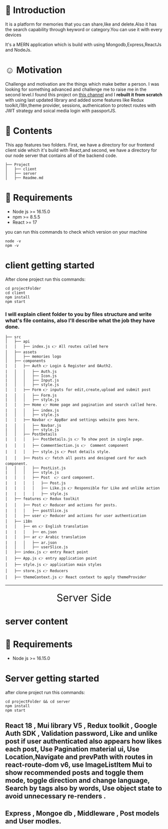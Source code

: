 # 👶 Introduction

It is a platform for memories that you can share,like and delete.Also it has the search capability through keyword or category.You can use it with every devices

It's a MERN application which is build with using Mongodb,Express,ReactJs and NodeJs.

# ☺️ Motivation

Challenge and motivation are the things which make better a person. I was looking for something advanced and challenge me to raise me in the second level.I found this project on [this channel]("https://www.youtube.com/watch?v=VsUzmlZfYNg") and I **rebuilt it from scratch** with using last updated library and added some features like Redux toolkit,i18n,theme provider, sessions, authenication to protect routes with JWT strategy and soical media login with passportJS.

# 📖 Contents

This app features two folders. First, we have a directory for our frontend client side which it's build with React,and second, we have a directory for our node server that contains all of the backend code.

```
├── Project
│   ├── client
│   ├── server
│   ├── Readme.md
```

# 📌 Requirements

- Node js >= 16.15.0
- npm >= 8.5.5
- React >= 17

you can run this commands to check which version on your machine

```
node -v
npm -v
```

# client getting started

After clone project run this commands:

```
cd projectFolder
cd client
npm install
npm start
```

### I will explain client folder to you by files structure and write what's file contains, also I'll describe what the job they have done.

```
├── src
│   ├── api
│   │   ├── index.js 👉 All routes called here
│   ├── assets
│   │   ├── memories logo
│   ├── components
│   │   ├── Auth 👉 Login & Register and OAuth2.
|   │   │   ├── Auth.js
|   │   │   ├── Icon.js
|   │   │   ├── Input.js
|   │   │   ├── style.js
│   │   ├── Form 👉 inputs for edit,create,upload and submit post
|   │   │   ├── Form.js
|   │   │   ├── style.js
│   │   ├── Home 👉 Home page and pagination and search called here.
|   │   │   ├── index.js
|   │   │   ├── style.js
│   │   ├── Navbar 👉 AppBar and settings website goes here.
|   │   │   ├── Navbar.js
|   │   │   ├── style.js
│   │   ├── PostDetails
|   │   │   ├── PostDetails.js 👉 To show post in single page.
|   │   │   ├── CommentSection.js 👉  Comment component
|   │   │   ├── style.js 👉 Post details style.
│   │   ├── Posts 👉 fetch all posts and designed card for each component.
|   │   │   ├── PostList.js
|   │   │   ├── style.js
|   │   │   ├── Post  👉 card component.
|   |   │   │   ├── Post.js
|   |   │   │   ├── Like.js 👉 Responsible for Like and unlike action
|   |   │   │   ├── style.js
│   ├── features 👉 Redux toolkit
│   │   ├── Post 👉 Reducer and actions for posts.
|   │   │   ├── postSlice.js
│   │   ├── user 👉 Reducer and actions for user authentication
│   ├── i18n
|   │   ├── en 👉 English translation
|   |   │   ├── en.json
|   │   ├── ar 👉 Arabic translation
|   |   │   ├── ar.json
|   │   │   ├── userSlice.js
│   ├── index.js 👉 entry React point
│   ├── App.js 👉 entry application point
│   ├── style.js 👉 application main styles
│   ├── store.js 👉 Reducers
│   ├── themeContext.js 👉 React context to apply themeProvider
```

---

<p style="text-align:center;font-size:2rem;margin-top:20px;" > Server Side </p>

# server content

# 📌 Requirements

- Node js >= 16.15.0

# Server getting started

after clone project run this commands:

```
cd projectFolder && cd server
npm install
npm start
```

## React 18 , Mui library V5 , Redux toolkit , Google Auth SDK , Validation password, Like and unlike post if user authenticated also appears how likes each post, Use Pagination material ui, Use Location,Navigate and prevPath with routes in react-route-dom v6, use ImageListItem Mui to show recommended posts and toggle them mode, toggle direction and change language, Search by tags also by words, Use object state to avoid unnecessary re-renders .

## Express , Mongoe db , Middleware , Post models and User modles.

